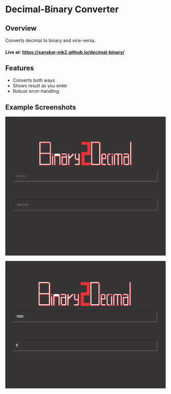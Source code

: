 # Decimal-Binary Converter

## Overview

Converts decimal to binary and vice-versa.

#### Live at: https://sanskar-mk2.github.io/decimal-binary/

## Features

- Converts both ways
- Shows result as you enter
- Robust error-handling

## Example Screenshots

![Example 1](examples/example1.png)

![Example 2](examples/example2.png)

